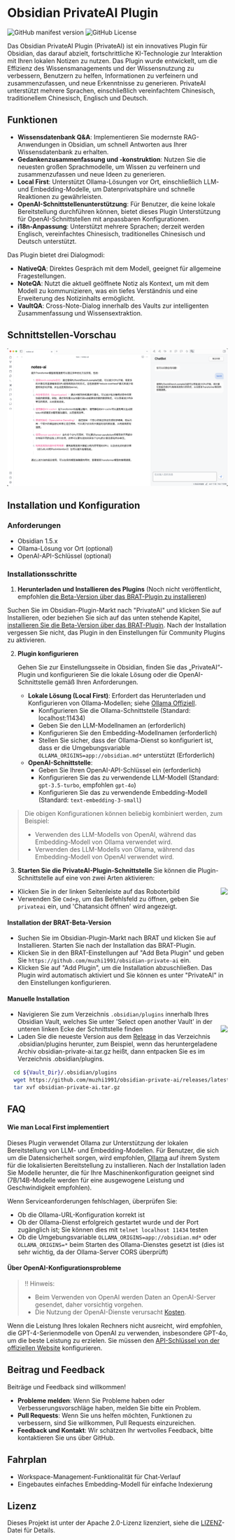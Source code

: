 # Obsidian PrivateAI Plugin

![GitHub manifest version](https://img.shields.io/github/manifest-json/v/muzhi1991/obsidian-private-ai)
![GitHub License](https://img.shields.io/github/license/muzhi1991/obsidian-private-ai)

Das Obsidian PrivateAI Plugin (PrivateAI) ist ein innovatives Plugin für Obsidian, das darauf abzielt, fortschrittliche KI-Technologie zur Interaktion mit Ihren lokalen Notizen zu nutzen. Das Plugin wurde entwickelt, um die Effizienz des Wissensmanagements und der Wissensnutzung zu verbessern, Benutzern zu helfen, Informationen zu verfeinern und zusammenzufassen, und neue Erkenntnisse zu generieren. PrivateAI unterstützt mehrere Sprachen, einschließlich vereinfachtem Chinesisch, traditionellem Chinesisch, Englisch und Deutsch.

## Funktionen

* **Wissensdatenbank Q&A**: Implementieren Sie modernste RAG-Anwendungen in Obsidian, um schnell Antworten aus Ihrer Wissensdatenbank zu erhalten.
* **Gedankenzusammenfassung und -konstruktion**: Nutzen Sie die neuesten großen Sprachmodelle, um Wissen zu verfeinern und zusammenzufassen und neue Ideen zu generieren.
* **Local First**: Unterstützt Ollama-Lösungen vor Ort, einschließlich LLM- und Embedding-Modelle, um Datenprivatsphäre und schnelle Reaktionen zu gewährleisten.
* **OpenAI-Schnittstellenunterstützung**: Für Benutzer, die keine lokale Bereitstellung durchführen können, bietet dieses Plugin Unterstützung für OpenAI-Schnittstellen mit anpassbaren Konfigurationen.
* **i18n-Anpassung**: Unterstützt mehrere Sprachen; derzeit werden Englisch, vereinfachtes Chinesisch, traditionelles Chinesisch und Deutsch unterstützt.

Das Plugin bietet drei Dialogmodi:

* **NativeQA**: Direktes Gespräch mit dem Modell, geeignet für allgemeine Fragestellungen.
* **NoteQA**: Nutzt die aktuell geöffnete Notiz als Kontext, um mit dem Modell zu kommunizieren, was ein tiefes Verständnis und eine Erweiterung des Notizinhalts ermöglicht.
* **VaultQA**: Cross-Note-Dialog innerhalb des Vaults zur intelligenten Zusammenfassung und Wissensextraktion.

## Schnittstellen-Vorschau

![App Screenshot](./screenshots/main.png)

## Installation und Konfiguration

### Anforderungen

- Obsidian 1.5.x
- Ollama-Lösung vor Ort (optional)
- OpenAI-API-Schlüssel (optional)

### Installationsschritte

1. **Herunterladen und Installieren des Plugins** (Noch nicht veröffentlicht, empfohlen [die Beta-Version über das BRAT-Plugin zu installieren](#installation-der-brat-beta-version))

  Suchen Sie im Obsidian-Plugin-Markt nach "PrivateAI" und klicken Sie auf Installieren, oder beziehen Sie sich auf das unten stehende Kapitel, [installieren Sie die Beta-Version über das BRAT-Plugin](#installation-der-brat-beta-version). Nach der Installation vergessen Sie nicht, das Plugin in den Einstellungen für Community Plugins zu aktivieren.

2. **Plugin konfigurieren**

   Gehen Sie zur Einstellungsseite in Obsidian, finden Sie das „PrivateAI“-Plugin und konfigurieren Sie die lokale Lösung oder die OpenAI-Schnittstelle gemäß Ihren Anforderungen.

   - **Lokale Lösung (Local First)**: Erfordert das Herunterladen und Konfigurieren von Ollama-Modellen; siehe [Ollama Offiziell](https://ollama.com/).
     - Konfigurieren Sie die Ollama-Schnittstelle (Standard: localhost:11434)
     - Geben Sie den LLM-Modellnamen an (erforderlich)
     - Konfigurieren Sie den Embedding-Modellnamen (erforderlich)
     - Stellen Sie sicher, dass der Ollama-Dienst so konfiguriert ist, dass er die Umgebungsvariable `OLLAMA_ORIGINS=app://obsidian.md*` unterstützt (Erforderlich)
   - **OpenAI-Schnittstelle**:
     - Geben Sie Ihren OpenAI-API-Schlüssel ein (erforderlich)
     - Konfigurieren Sie das zu verwendende LLM-Modell (Standard: `gpt-3.5-turbo`, empfohlen `gpt-4o`)
     - Konfigurieren Sie das zu verwendende Embedding-Modell (Standard: `text-embedding-3-small`)

> Die obigen Konfigurationen können beliebig kombiniert werden, zum Beispiel:
> * Verwenden des LLM-Modells von OpenAI, während das Embedding-Modell von Ollama verwendet wird.
> * Verwenden des LLM-Modells von Ollama, während das Embedding-Modell von OpenAI verwendet wird.

3. **Starten Sie die PrivateAI-Plugin-Schnittstelle**
Sie können die Plugin-Schnittstelle auf eine von zwei Arten aktivieren:
* Klicken Sie in der linken Seitenleiste auf das Roboterbild <img style="float: right;" src="https://api.iconify.design/lucide:bot.svg">
* Verwenden Sie `Cmd+p`, um das Befehlsfeld zu öffnen, geben Sie `privateai` ein, und 'Chatansicht öffnen' wird angezeigt.

#### Installation der BRAT-Beta-Version

* Suchen Sie im Obsidian-Plugin-Markt nach BRAT und klicken Sie auf Installieren. Starten Sie nach der Installation das BRAT-Plugin.
* Klicken Sie in den BRAT-Einstellungen auf "Add Beta Plugin" und geben Sie `https://github.com/muzhi1991/obsidian-private-ai` ein.
* Klicken Sie auf "Add Plugin", um die Installation abzuschließen. Das Plugin wird automatisch aktiviert und Sie können es unter "PrivateAI" in den Einstellungen konfigurieren.

#### Manuelle Installation

* Navigieren Sie zum Verzeichnis `.obsidian/plugins` innerhalb Ihres Obsidian Vault, welches Sie unter 'Select open another Vault' in der unteren linken Ecke der Schnittstelle finden <img style="float: right;" src="https://publish-01.obsidian.md/access/f786db9fac45774fa4f0d8112e232d67/Attachments/icons/obsidian-icon-vault-switcher.svg">
* Laden Sie die neueste Version aus dem [Release](https://github.com/muzhi1991/obsidian-private-ai/releases/latest) in das Verzeichnis .obsidian/plugins herunter, zum Beispiel, wenn das heruntergeladene Archiv obsidian-private-ai.tar.gz heißt, dann entpacken Sie es im Verzeichnis .obsidian/plugins.

```bash
  cd ${Vault_Dir}/.obsidian/plugins
  wget https://github.com/muzhi1991/obsidian-private-ai/releases/latest/download/obsidian-private-ai.tar.gz -O obsidian-private-ai.tar.gz
  tar xvf obsidian-private-ai.tar.gz
```

## FAQ

#### Wie man Local First implementiert

Dieses Plugin verwendet Ollama zur Unterstützung der lokalen Bereitstellung von LLM- und Embedding-Modellen. Für Benutzer, die sich um die Datensicherheit sorgen, wird empfohlen, [Ollama](https://ollama.com/) auf ihrem System für die lokalisierten Bereitstellung zu installieren. Nach der Installation laden Sie Modelle herunter, die für Ihre Maschinenkonfiguration geeignet sind (7B/14B-Modelle werden für eine ausgewogene Leistung und Geschwindigkeit empfohlen).

Wenn Serviceanforderungen fehlschlagen, überprüfen Sie:
* Ob die Ollama-URL-Konfiguration korrekt ist
* Ob der Ollama-Dienst erfolgreich gestartet wurde und der Port zugänglich ist; Sie können dies mit `telnet localhost 11434` testen
* Ob die Umgebungsvariable `OLLAMA_ORIGINS=app://obsidian.md*` oder `OLLAMA_ORIGINS=*` beim Starten des Ollama-Dienstes gesetzt ist (dies ist sehr wichtig, da der Ollama-Server CORS überprüft)

#### Über OpenAI-Konfigurationsprobleme

> !! Hinweis: 
> * Beim Verwenden von OpenAI werden Daten an OpenAI-Server gesendet, daher vorsichtig vorgehen.
> * Die Nutzung der OpenAI-Dienste verursacht [Kosten](https://openai.com/api/pricing).

Wenn die Leistung Ihres lokalen Rechners nicht ausreicht, wird empfohlen, die GPT-4-Serienmodelle von OpenAI zu verwenden, insbesondere GPT-4o, um die beste Leistung zu erzielen. Sie müssen den [API-Schlüssel von der offiziellen Website](https://platform.openai.com/account/api-keys) konfigurieren.

## Beitrag und Feedback

Beiträge und Feedback sind willkommen!

- **Probleme melden**: Wenn Sie Probleme haben oder Verbesserungsvorschläge haben, melden Sie bitte ein Problem.
- **Pull Requests**: Wenn Sie uns helfen möchten, Funktionen zu verbessern, sind Sie willkommen, Pull Requests einzureichen.
- **Feedback und Kontakt**: Wir schätzen Ihr wertvolles Feedback, bitte kontaktieren Sie uns über GitHub.

## Fahrplan

- Workspace-Management-Funktionalität für Chat-Verlauf
- Eingebautes einfaches Embedding-Modell für einfache Indexierung

## Lizenz

Dieses Projekt ist unter der Apache 2.0-Lizenz lizenziert, siehe die [LIZENZ](./LICENSE)-Datei für Details.